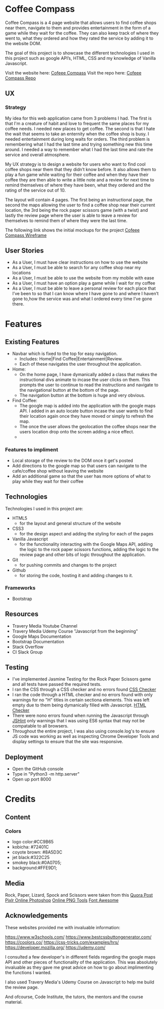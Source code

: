 # Coffee Compass
Coffee Compass is a 4 page website that allows users to find coffee shops near them, navigate to them and provides entertainment in the form of a game while they wait for the coffee. They can also keep track of where they went to, what they ordered and how they rated the service by adding it to the website DOM.

The goal of this project is to showcase the different technologies I used in this project such as google API’s, HTML, CSS and my knowledge of Vanilla Javascript.

Visit the website here:
[Cofeee Compass](https://xander-webdev.github.io/Coffee-Compass/index.html)
Visit the repo here:
[Cofeee Compass Repo](https://github.com/xander-webdev/Coffee-Compass)


## UX

### Strategy
My idea for this web application came from 3 problems I had. The first is that I'm a creature of habit and love to frequent the same places for my coffee needs. I needed new places to get coffee. The second is that I hate the wait that seems to take an enternity when the coffee shop is busy. I needed entertainment during long waits for orders. The third problem is remembering what I had the last time and trying something new this time around. I needed a way to remember what I had the last time and rate the service and overall atmosphere.

My UX strategy is to design a website for users who want to find cool coffee shops near them that they didn’t know before. It also allows them to play a fun game while waiting for their coffee and when they have their coffee they are then able to write a little note and a review for next time to remind themselves of where they have been, what they ordered and the rating of the service out of 10. 


The layout will contain 4 pages. 
The first being an instructional page, the second the maps allowing the user to find a coffee shop near their current location, the 3rd being the rock paper scissors game (with a twist) and lastly the review page where the user is able to leave a review for themselves to remind them of where they were the last time.


The following link shows the initial mockups for the project 
[Cofeee Compass Wireframe](https://ee18e533-dddb-4f8c-924e-a2a42bd4a058.ws-eu01.gitpod.io/files/download/?id=9c1d06b4-f7a7-45fc-bfa9-8b51dddd82cc)

## User Stories
- As a User, I must have clear instructions on how to use the website
- As a User, I must be able to search for any coffee shop near my locations
- As a User, I must be able to use the website from my mobile with ease
- As a User, I must have an option play a game while I wait for my coffee
- As a User, I must be able to leave a personal review for each place that I’ve been to so that I can know where I have gone to and where I haven’t gone to,how the service was and what I ordered every time I’ve gone there.


# Features
## Existing Features
- Navbar which is fixed to the top for easy navigation. 
    - Includes: Home|Find Coffee|Entertainment|Review.
    - Each of these navigates the user throughout the application.
- Home:
    - On the home page, I have dymanically added a class that makes the instructional divs animate to incase the user clicks on them. This prompts the user to continue to read the instructions and navigate to the navigational button at the bottom of the page.
    - The navigation button at the bottom is huge and very obvious. 
- Find Coffee:
    - The google map is added into the application with the google maps API. I added in an auto locate button incase the user wants to find their location again once they have moved or simply to refresh the map.
    - The once the user allows the geolocation the coffee shops near the users location drop onto the screen adding a nice effect.
    - 

### Features to impliment
- Local storage of the review to the DOM once it get's posted
- Add directions to the google map so that users can navigate to the cafe/coffee shop without leaving the website
- Add an additional game so that the user has more options of what to play while they wait for their coffee

## Technologies
Technologies I used in this project are:
- HTML5
    - for the layout and general structure of the website
- CSS3
    - for the design aspect and adding the styling for each of the pages
- Vanilla Javascript
    - for the functionality interacting with the Google Maps API, addiing the logic to the rock paper scissors functions, adding the logic to the review page and other bits of logic throughout the application.
- Git 
    - for pushing commits and changes to the project
- Github
    - for storing the code, hosting it and adding changes to it.

### Frameworks
- Bootstrap

## Resources
- Travery Media Youtube Channel 
- Travery Media Udemy Course "Javascript from the beginning"
- Google Maps Documentation
- Bootstrap Documentation
- Stack Overflow
- CI Slack Group


## Testing
- I've implemented Jasmine Testing for the Rock Paper Scissors game and all tests have passed the required tests.
- I ran the CSS through a CSS checker and no errors found [CSS Checker](https://jigsaw.w3.org/css-validator/)
- I ran the code through a HTML checker and no errors found with only warnings for no "H" titles in certain sectiona elements. This was left empty due to them being dymanically filled with Javascript. [HTML Checker](https://validator.w3.org/nu/#l96c39)
- There were nono errors found when running the Javascript through [JSHint](https://jshint.com/) only warnings that I was using ES6 syntax that may not be compatable to all browsers.
- Throughout the entire project, I was also using console.log's to ensure JS code was working as well as inspecting Chrome Developer Tools and display settings to ensure that the site was responsive.

## Deployment
- Open the GitHub console
- Type in "Python3 -m http.server"
- Open up port 8000

# Credits
## Content
### Colors
- logo color:#CC9B65
- kobicha: #72401C
- coyote brown: #8A5D3C
- jet black:#322C25
- smokey black:#0A0705;
- background:#FFE9D1;

## Media
Rock, Paper, Lizard, Spock and Scissors were taken from this [Quora Post](https://www.quora.com/What-are-other-variations-of-rock-scissors-paper-hand-game)
[Pixlr Online Photoshop](https://pixlr.com/x/)
[Online PNG Tools](https://onlinepngtools.com/create-transparent-png)
[Font Awesome](https://fontawesome.com/)

## Acknowledgements

These websites provided me with invaluable information:

https://www.w3schools.com/
https://www.bestcssbuttongenerator.com/
https://coolors.co/
https://css-tricks.com/examples/hrs/
https://developer.mozilla.org/
https://udemy.com/

I consulted a few developer's in different fields regarding the google maps API and other pieces of functionality of the application. This was absolutely invaluable as they gave me great advice on how to go about implimenting the functions I wanted. 

I also used Travery Media's Udemy Course on Javascript to help me build the review page.

And ofcourse, Code Institute, the tutors, the mentors and the course material. 



